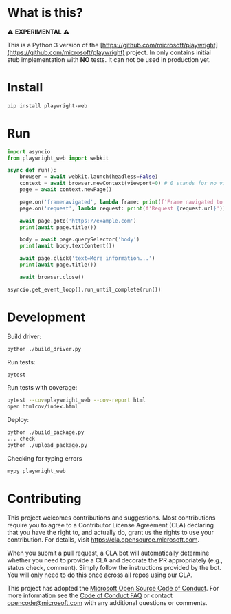 # What is this?

⚠️ **EXPERIMENTAL** ⚠️

This is a Python 3 version of the [https://github.com/microsoft/playwright](https://github.com/microsoft/playwright) project. In only contains initial stub implementation with **NO** tests. It can not be used in production yet.

# Install

```sh
pip install playwright-web
```

# Run

```py
import asyncio
from playwright_web import webkit

async def run():
    browser = await webkit.launch(headless=False)
    context = await browser.newContext(viewport=0) # 0 stands for no viewport
    page = await context.newPage()

    page.on('framenavigated', lambda frame: print(f'Frame navigated to {frame.url}'))
    page.on('request', lambda request: print(f'Request {request.url}'))

    await page.goto('https://example.com')
    print(await page.title())

    body = await page.querySelector('body')
    print(await body.textContent())

    await page.click('text=More information...')
    print(await page.title())

    await browser.close()

asyncio.get_event_loop().run_until_complete(run())
```

# Development

Build driver:
```sh
python ./build_driver.py
```

Run tests:
```sh
pytest
```

Run tests with coverage:
```sh
pytest --cov=playwright_web --cov-report html
open htmlcov/index.html
```

Deploy:
```sh
python ./build_package.py
... check
python ./upload_package.py
```

Checking for typing errors
```sh
mypy playwright_web
```

# Contributing

This project welcomes contributions and suggestions.  Most contributions require you to agree to a
Contributor License Agreement (CLA) declaring that you have the right to, and actually do, grant us
the rights to use your contribution. For details, visit https://cla.opensource.microsoft.com.

When you submit a pull request, a CLA bot will automatically determine whether you need to provide
a CLA and decorate the PR appropriately (e.g., status check, comment). Simply follow the instructions
provided by the bot. You will only need to do this once across all repos using our CLA.

This project has adopted the [Microsoft Open Source Code of Conduct](https://opensource.microsoft.com/codeofconduct/).
For more information see the [Code of Conduct FAQ](https://opensource.microsoft.com/codeofconduct/faq/) or
contact [opencode@microsoft.com](mailto:opencode@microsoft.com) with any additional questions or comments.
